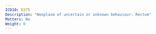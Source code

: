 ```yaml
---
ICD10: D375
Description: "Neoplasm of uncertain or unknown behaviour: Rectum"
Matters: No
Weight: 0
---
```

